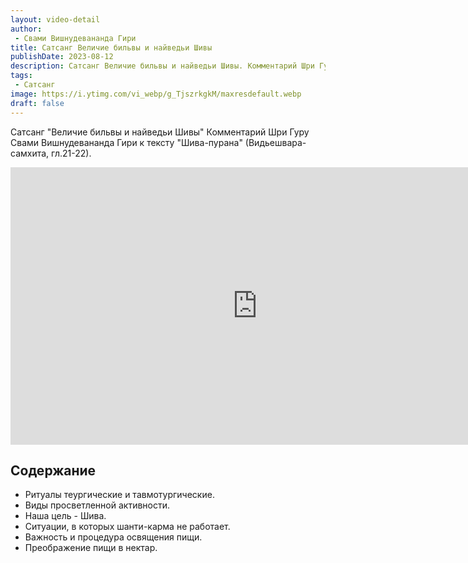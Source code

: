 ```yaml
---
layout: video-detail
author:
 - Свами Вишнудевананда Гири
title: Сатсанг Величие бильвы и найведьи Шивы
publishDate: 2023-08-12
description: Сатсанг Величие бильвы и найведьи Шивы. Комментарий Шри Гуру Свами Вишнудевананда Гири к тексту "Шива-пурана" (Видьешвара-самхита, гл.21-22).
tags: 
 - Сатсанг
image: https://i.ytimg.com/vi_webp/g_TjszrkgkM/maxresdefault.webp
draft: false
---
```


 Сатсанг "Величие бильвы и найведьи Шивы"
Комментарий Шри Гуру Свами Вишнудевананда Гири к тексту "Шива-пурана" (Видьешвара-самхита, гл.21-22).

<iframe width="790" height="444" src="https://www.youtube.com/embed/g_TjszrkgkM" frameborder="0" allowfullscreen=""></iframe> 

## Содержание

- Ритуалы теургические и тавмотургические.
- Виды просветленной активности.
- Наша цель - Шива.
- Ситуации, в которых шанти-карма не работает.
- Важность и процедура освящения пищи.
- Преображение пищи в нектар.
